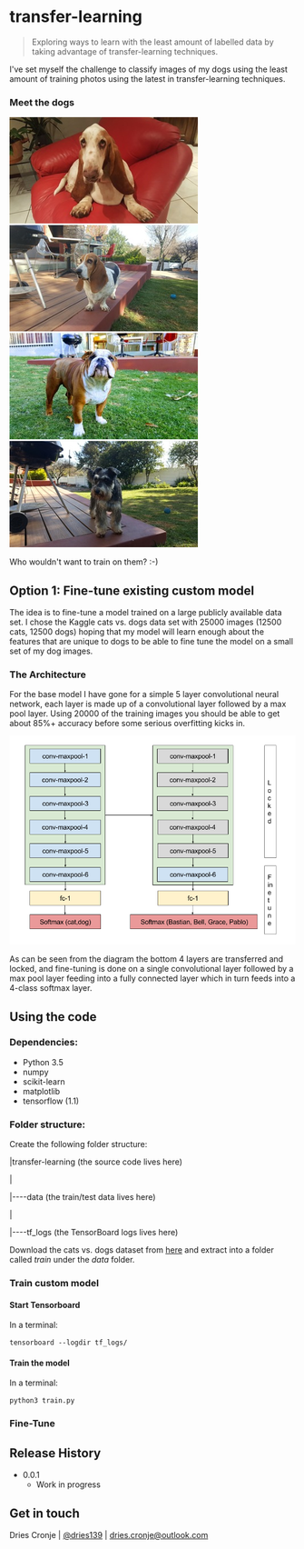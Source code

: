 # transfer-learning
> Exploring ways to learn with the least amount of labelled data by taking advantage of transfer-learning techniques.

I've set myself the challenge to classify images of my dogs using the least amount of training photos using the latest in transfer-learning techniques. 

### Meet the dogs

![Bastian](images/bastian.jpg) ![Bella](images/bella.jpg) ![Grace](images/grace.jpg) ![Pablo](images/pablo.jpg)

Who wouldn't want to train on them? :-)


## Option 1: Fine-tune existing custom model

The idea is to fine-tune a model trained on a large publicly available data set. I chose the Kaggle cats vs. dogs data set with 25000 images (12500 cats, 12500 dogs) hoping that my model will learn enough about the features that are unique to dogs to be able to fine tune the model on a small set of my dog images.

### The Architecture

For the base model I have gone for a simple 5 layer convolutional neural network, each layer is made up of a convolutional layer followed by a max pool layer. Using 20000 of the training images you should be able to get about 85%+ accuracy before some serious overfitting kicks in.

![Architecture](images/transfer-learning-custom-model.png)

As can be seen from the diagram the bottom 4 layers are transferred and locked, and fine-tuning is done on a single convolutional layer followed by a max pool layer feeding into a fully connected layer which in turn feeds into a 4-class softmax layer.


## Using the code

### Dependencies:

* Python 3.5
* numpy
* scikit-learn
* matplotlib
* tensorflow (1.1)

### Folder structure:

Create the following folder structure:


|transfer-learning (the source code lives here)

|

|----data (the train/test data lives here)

|

|----tf_logs (the TensorBoard logs lives here)

Download the cats vs. dogs dataset from [here](https://www.kaggle.com/c/dogs-vs-cats-redux-kernels-edition/data) and extract into a folder called *train* under the *data* folder.

### Train custom model

#### Start Tensorboard

In a terminal:

```
tensorboard --logdir tf_logs/
```

#### Train the model

In a terminal:

```
python3 train.py 
```

### Fine-Tune

## Release History

* 0.0.1
    * Work in progress



## Get in touch

Dries Cronje | [@dries139](twitter.com/dries139) | dries.cronje@outlook.com




